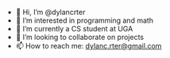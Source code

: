 - 👋 Hi, I’m @dylancrter
- 👀 I’m interested in programming and math
- 🌱 I’m currently a CS student at UGA
- 💞️ I’m looking to collaborate on projects
- 📫 How to reach me: dylanc.rter@gmail.com

<!---
dylancrter/dylancrter is a ✨ special ✨ repository because its `README.md` (this file) appears on your GitHub profile.
You can click the Preview link to take a look at your changes.
--->
